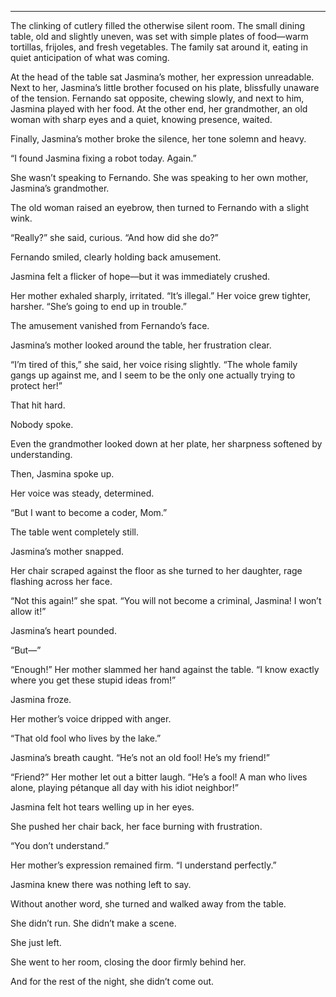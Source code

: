 
---

The clinking of cutlery filled the otherwise silent room. The small dining table, old and slightly uneven, was set with simple plates of food—warm tortillas, frijoles, and fresh vegetables. The family sat around it, eating in quiet anticipation of what was coming.  

At the head of the table sat Jasmina’s mother, her expression unreadable. Next to her, Jasmina’s little brother focused on his plate, blissfully unaware of the tension. Fernando sat opposite, chewing slowly, and next to him, Jasmina played with her food. At the other end, her grandmother, an old woman with sharp eyes and a quiet, knowing presence, waited.  

Finally, Jasmina’s mother broke the silence, her tone solemn and heavy.  

“I found Jasmina fixing a robot today. Again.”  

She wasn’t speaking to Fernando. She was speaking to her own mother, Jasmina’s grandmother.  

The old woman raised an eyebrow, then turned to Fernando with a slight wink.  

“Really?” she said, curious. “And how did she do?”  

Fernando smiled, clearly holding back amusement.  

Jasmina felt a flicker of hope—but it was immediately crushed.  

Her mother exhaled sharply, irritated. “It’s illegal.” Her voice grew tighter, harsher. “She’s going to end up in trouble.”  

The amusement vanished from Fernando’s face.  

Jasmina’s mother looked around the table, her frustration clear.  

“I’m tired of this,” she said, her voice rising slightly. “The whole family gangs up against me, and I seem to be the only one actually trying to protect her!”  

That hit hard.  

Nobody spoke.  

Even the grandmother looked down at her plate, her sharpness softened by understanding.  

Then, Jasmina spoke up.  

Her voice was steady, determined.  

“But I want to become a coder, Mom.”  

The table went completely still.  

Jasmina’s mother snapped.  

Her chair scraped against the floor as she turned to her daughter, rage flashing across her face.  

“Not this again!” she spat. “You will not become a criminal, Jasmina! I won’t allow it!”  

Jasmina’s heart pounded.  

“But—”  

“Enough!” Her mother slammed her hand against the table. “I know exactly where you get these stupid ideas from!”  

Jasmina froze.  

Her mother’s voice dripped with anger.  

“That old fool who lives by the lake.”  

Jasmina’s breath caught. “He’s not an old fool! He’s my friend!”  

“Friend?” Her mother let out a bitter laugh. “He’s a fool! A man who lives alone, playing pétanque all day with his idiot neighbor!”  

Jasmina felt hot tears welling up in her eyes.  

She pushed her chair back, her face burning with frustration.  

“You don’t understand.”  

Her mother’s expression remained firm. “I understand perfectly.”  

Jasmina knew there was nothing left to say.  

Without another word, she turned and walked away from the table.  

She didn’t run. She didn’t make a scene.  

She just left.  

She went to her room, closing the door firmly behind her.  

And for the rest of the night, she didn’t come out.  
